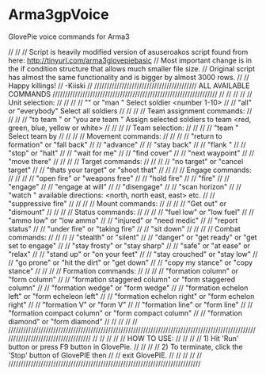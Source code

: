 # Arma3gpVoice
GlovePie voice commands for Arma3



//
//
//     Script is heavily modified version of asuseroakos script found from here: http://tinyurl.com/arma3glovepiebasic
//     Most important change is in the if condition structure that allows much smaller file size.
//     Original script has almost the same functionality and is bigger by almost 3000 rows.
//
//                                                                                          Happy killings!
//                                                                                                      -Kiiski
//
///////////////////////////////////////// ALL AVAILABLE COMMANDS  //////////////////////////////////////////////////////////////////
//                                                                                                                                //
//                                                                                                                                //
// Unit selection:                                                                                                                //
//                                                                                                                                //
//    "<number>" or "man <number>"            Select soldier <number 1-10>                                                        //
//    "all" or "everybody"                Select all soldiers                                                                     //
//                                                                                                                                //
// Team assignment commands:                                                                                                      //
//                                                                                                                                //
//    "to team <color>" or "you are team <color>"    Assign selected soldiers to team <red, green, blue, yellow or white>         //
//                                                                                                                                //
// Team selection:                                                                                                                //
//                                                                                                                                //
//    "team <color>"                    Select team by <color>                                                                    //
//                                                                                                                                //
// Movement commands:                                                                                                             //
//                                                                                                                                //
//    "return to formation" or "fall back"                                                                                        //
//    "advance"                                                                                                                   //
//    "stay back"                                                                                                                 //
//    "flank <left or right>"                                                                                                     //
//    "stop" or "halt"                                                                                                            //
//    "wait for me"                                                                                                               //
//    "find cover"                                                                                                                //
//    "next waypoint"                                                                                                             //
//    "move there"                                                                                                                //
//                                                                                                                                //
// Target commands:                                                                                                               //
//                                                                                                                                //
//    "no target" or "cancel target"                                                                                              //
//    "thats your target" or "shoot that"                                                                                         //
//                                                                                                                                //
// Engage commands:                                                                                                               //
//                                                                                                                                //
//    "open fire" or "weapons free"                                                                                               //
//    "hold fire"                                                                                                                 //
//    "fire"                                                                                                                      //
//    "engage"                                                                                                                    //
//    "engage at will"                                                                                                            //
//    "disengage"                                                                                                                 //
//    "scan horizon"                                                                                                              //
//    "watch <direction>"                   available directions: <north, north east, east> etc.                                  //
//    "suppressive fire"                                                                                                          //
//                                                                                                                                //
// Mount commands:                                                                                                                //
//                                                                                                                                //
//    "Get out" or "dismount"                                                                                                     //
//                                                                                                                                //
// Status commands:                                                                                                               //
//                                                                                                                                //
//    "fuel low" or "low fuel"                                                                                                    //
//    "ammo low" or "low ammo"                                                                                                    //
//    "injured" or "need medic"                                                                                                   //
//    "report status"                                                                                                             //
//    "under fire" or "taking fire"                                                                                               //
//    "sit down"                                                                                                                  //
//                                                                                                                                //
// Combat commands:                                                                                                               //
//                                                                                                                                //
//    "stealth" or "silent"                                                                                                       //
//    "danger" or "get ready" or "get set to engage"                                                                              //
//    "stay frosty" or "stay sharp"                                                                                               //
//    "safe" or "at ease" or "relax"                                                                                              //
//    "stand up" or "on your feet"                                                                                                //
//    "stay crouched" or "stay low"                                                                                               //
//    "go prone" or "hit the dirt" or "get down"                                                                                  //
//    "copy my stance" or "copy stance"                                                                                           //
//                                                                                                                                //
// Formation commands:                                                                                                            //
//                                                                                                                                //
//    "formation column" or "form column"                                                                                         //
//    "formation staggered column" or "form staggered column"                                                                     //
//    "formation wedge" or "form wedge"                                                                                           //
//    "formation echelon left" or "form echeleon left"                                                                            //
//    "formation echelon right" or "form echelon right"                                                                           //
//    "formation V" or "form V"                                                                                                   //
//    "formation line" or "form line"                                                                                             //
//    "formation compact column" or "form compact column"                                                                         //
//    "formation diamond" or "form diamond"                                                                                       //
//                                                                                                                                //
//                                                                                                                                //
////////////////////////////////////////////////////////////////////////////////////////////////////////////////////////////////////
//                                                                         //
//                                                                         //
//    HOW TO USE:                                                          //
//                                                                         //
//        1)    Hit 'Run' button or press F9 button in GlovePie.           //
//                                                                         //
//        2)    To terminate, click the 'Stop' button of GlovePIE then     //
//              exit GlovePIE.                                             //
//                                                                         //
//                                                                         //
/////////////////////////////////////////////////////////////////////////////
